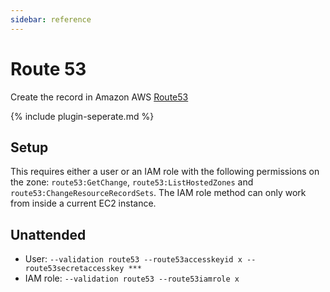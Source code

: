 ```yaml
---
sidebar: reference
---
```


# Route 53
Create the record in Amazon AWS [Route53](https://aws.amazon.com/route53/)

{% include plugin-seperate.md %}

## Setup
This requires either a user or an IAM role with the following permissions on the zone: 
`route53:GetChange`, `route53:ListHostedZones` and `route53:ChangeResourceRecordSets`. 
The IAM role method can only work from inside a current EC2 instance.

## Unattended 
- User:
`--validation route53 --route53accesskeyid x --route53secretaccesskey ***`
- IAM  role:
`--validation route53 --route53iamrole x`
